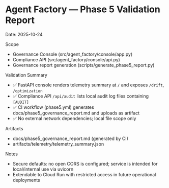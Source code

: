# Agent Factory — Phase 5 Validation Report

Date: 2025-10-24

Scope
- Governance Console (src/agent_factory/console/app.py)
- Compliance API (src/agent_factory/console/api.py)
- Governance report generation (scripts/generate_phase5_report.py)

Validation Summary
- ✅ FastAPI console renders telemetry summary at `/` and exposes `/drift`, `/optimization`
- ✅ Compliance API `/api/audit` lists local audit log files containing `[AUDIT]`
- ✅ CI workflow (phase5.yml) generates docs/phase5_governance_report.md and uploads as artifact
- ✅ No external network dependencies; local file scope only

Artifacts
- docs/phase5_governance_report.md (generated by CI)
- artifacts/telemetry/telemetry_summary.json

Notes
- Secure defaults: no open CORS is configured; service is intended for local/internal use via uvicorn
- Extendable to Cloud Run with restricted access in future operational deployments
